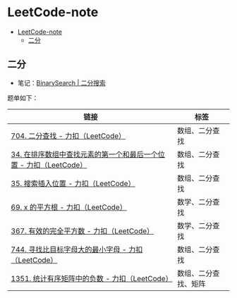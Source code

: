 # LeetCode-note

- [LeetCode-note](#leetcode-note)
  - [二分](#二分)

## 二分

- 笔记：[BinarySearch | 二分搜索](./algorithm/learn/A01_BinarySearch.md)

题单如下：

| 链接                                                         | 标签                 |
| ------------------------------------------------------------ | -------------------- |
| [704. 二分查找 - 力扣（LeetCode）](https://leetcode.cn/problems/binary-search/) | 数组、二分查找       |
| [34. 在排序数组中查找元素的第一个和最后一个位置 - 力扣（LeetCode）](https://leetcode.cn/problems/find-first-and-last-position-of-element-in-sorted-array/description/) | 数组、二分查找       |
| [35. 搜索插入位置 - 力扣（LeetCode）](https://leetcode.cn/problems/search-insert-position/description/) | 数组、二分查找       |
| [69. x 的平方根 - 力扣（LeetCode）](https://leetcode.cn/problems/sqrtx/description/) | 数学、二分查找       |
| [367. 有效的完全平方数 - 力扣（LeetCode）](https://leetcode.cn/problems/valid-perfect-square/description/) | 数学、二分查找       |
| [744. 寻找比目标字母大的最小字母 - 力扣（LeetCode）](https://leetcode.cn/problems/find-smallest-letter-greater-than-target/description/?envType=study-plan-v2&envId=binary-search) | 数组、二分查找       |
| [1351. 统计有序矩阵中的负数 - 力扣（LeetCode）](https://leetcode.cn/problems/count-negative-numbers-in-a-sorted-matrix/description/) | 数组、二分查找、矩阵 |

